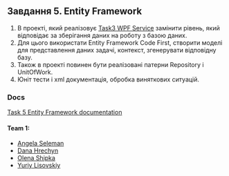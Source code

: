 ## Завдання 5. Entity Framework
1.	В проекті, який реалізовує [Task3 WPF Service](https://github.com/university-courses/PofCIS-Term4/tree/task3-wpf-service) замінити рівень, який відповідає за зберігання даних на роботу з базою даних.
2.	Для цього використати Entity Framework Code First, створити моделі для представлення даних задачі, контекст, згенерувати відповідну базу.
3.	Також в проекті повинен бути реалізовані патерни Repository і UnitOfWork.
4.	Юніт тести і xml документація, обробка виняткових ситуацій.

### Docs
[Task 5 Entity Framework documentation](https://university-courses.github.io/PofCIS-Term5/task5-entity-framework/annotated.html)

#### Team 1:
* [Angela Seleman](https://github.com/selemanka)
* [Dana Hrechyn](https://github.com/danahrechyn123)
* [Olena Shipka](https://github.com/oshipka)
* [Yuriy Lisovskiy](https://github.com/YuriyLisovskiy)
